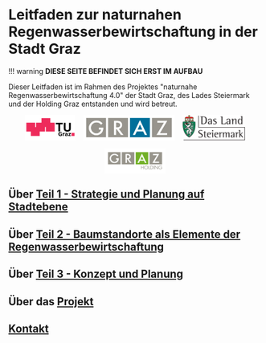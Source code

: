 # Leitfaden zur naturnahen Regenwasserbewirtschaftung in der Stadt Graz

!!! warning 
    **DIESE SEITE BEFINDET SICH ERST IM AUFBAU**


Dieser Leitfaden ist im Rahmen des Projektes "naturnahe Regenwasserbewirtschaftung 4.0" der Stadt Graz, des Lades Steiermark und der Holding Graz entstanden und wird betreut.

<div style="display:flex; justify-content:center; align-items:center; gap:16px; flex-wrap:wrap;">
  <a href="https://www.tugraz.at" style="display:inline-flex;">
    <img src="assets/logo_tug.svg" alt="TU Graz"
         style="height:50px; width:auto !important; max-width:none !important;">
  </a>
  <a href="https://www.graz.at" style="display:inline-flex;">
    <img src="assets/logo_graz.jpg" alt="Stadt Graz"
         style="height:50px; width:auto !important; max-width:none !important;">
  </a>
  <a href="https://www.verwaltung.steiermark.at/cms/ziel/74967336/DE" style="display:inline-flex;">
    <img src="assets/logo_land.svg" alt="Land Steiermark"
         style="height:50px; width:auto !important; max-width:none !important;">
  </a>
  <a href="https://www.holding-graz.at/de/" style="display:inline-flex;">
    <img src="assets/logo_holding.png" alt="Holding Graz"
         style="height:50px; width:auto !important; max-width:none !important;">
  </a>
</div>



[//]: # (<p align="center">)

[//]: # (  <a href="https://www.tugraz.at" target="_blank">)

[//]: # (    <img src="assets/logo_tug.svg" alt="TU Graz" height="50" style="margin: 0 10px;">)

[//]: # (  </a>)

[//]: # (  <a href="https://www.graz.at" target="_blank">)

[//]: # (    <img src="assets/logo_graz.jpg" alt="Stadt Graz" height="50" style="margin: 0 10px;">)

[//]: # (  </a>)

[//]: # (  <a href="https://www.verwaltung.steiermark.at/cms/ziel/74967336/DE" target="_blank">)

[//]: # (    <img src="assets/logo_land.svg" alt="Land Steiermark" height="50" style="margin: 0 10px;">)

[//]: # (  </a>)

[//]: # (  <a href="https://www.holding-graz.at/de/" target="_blank">)

[//]: # (    <img src="assets/logo_holding.png" alt="Holding Graz" height="50" style="margin: 0 10px;">)

[//]: # (  </a>)

[//]: # (</p>)

## Über [Teil 1 - Strategie und Planung auf Stadtebene](teil1.md)

## Über [Teil 2 - Baumstandorte als Elemente der Regenwasserbewirtschaftung](teil2.md)

## Über [Teil 3 - Konzept und Planung](teil3.md)

## Über das [Projekt](projektbeteiligte.md)

## [Kontakt](kontakt.md)
